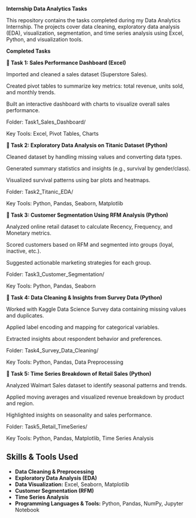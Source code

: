 **Internship Data Analytics Tasks**

This repository contains the tasks completed during my Data Analytics Internship. The projects cover data cleaning, exploratory data analysis (EDA), visualization, segmentation, and time series analysis using Excel, Python, and visualization tools.

**Completed Tasks**

**🔹 Task 1: Sales Performance Dashboard (Excel)**

Imported and cleaned a sales dataset (Superstore Sales).

Created pivot tables to summarize key metrics: total revenue, units sold, and monthly trends.

Built an interactive dashboard with charts to visualize overall sales performance.

Folder: Task1_Sales_Dashboard/

Key Tools: Excel, Pivot Tables, Charts

**🔹 Task 2: Exploratory Data Analysis on Titanic Dataset (Python)**

Cleaned dataset by handling missing values and converting data types.

Generated summary statistics and insights (e.g., survival by gender/class).

Visualized survival patterns using bar plots and heatmaps.

Folder: Task2_Titanic_EDA/

Key Tools: Python, Pandas, Seaborn, Matplotlib

**🔹 Task 3: Customer Segmentation Using RFM Analysis (Python)**

Analyzed online retail dataset to calculate Recency, Frequency, and Monetary metrics.

Scored customers based on RFM and segmented into groups (loyal, inactive, etc.).

Suggested actionable marketing strategies for each group.

Folder: Task3_Customer_Segmentation/

Key Tools: Python, Pandas, Seaborn

**🔹 Task 4: Data Cleaning & Insights from Survey Data (Python)**

Worked with Kaggle Data Science Survey data containing missing values and duplicates.

Applied label encoding and mapping for categorical variables.

Extracted insights about respondent behavior and preferences.

Folder: Task4_Survey_Data_Cleaning/

Key Tools: Python, Pandas, Data Preprocessing

**🔹 Task 5: Time Series Breakdown of Retail Sales (Python)**

Analyzed Walmart Sales dataset to identify seasonal patterns and trends.

Applied moving averages and visualized revenue breakdown by product and region.

Highlighted insights on seasonality and sales performance.

Folder: Task5_Retail_TimeSeries/

Key Tools: Python, Pandas, Matplotlib, Time Series Analysis

## Skills & Tools Used
- **Data Cleaning & Preprocessing**
- **Exploratory Data Analysis (EDA)**
- **Data Visualization:** Excel, Seaborn, Matplotlib
- **Customer Segmentation (RFM)**
- **Time Series Analysis**
- **Programming Languages & Tools:** Python, Pandas, NumPy, Jupyter Notebook



